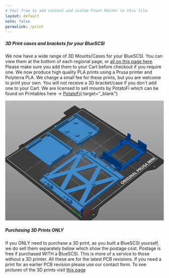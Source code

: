```yaml
---
# Feel free to add content and custom Front Matter to this file.
layout: default
note: false
permalink: /print
---
```


##### 3D Print cases and brackets for your BlueSCSI

We now have a wide range of 3D Mounts/Cases for your BlueSCSI. You can view them at the bottom of each regional page, or [all on this page here](/3dprints). Please make sure you add them to your Cart before checkout if you require one. We now produce high quality PLA prints using a Prusa printer and Polyterra PLA. We charge a small fee for these prints, but you are welcome to print your own. You will not receive a 3D bracket/case if you don't add one to your Cart. We are licensed to sell mounts by PotatoFi which can be found on Printables here → [PotatoFi](https://www.printables.com/@PotatoFi){:target="_blank"}

  <p class="lead text-center">
    <img src="/assets/img/3dprints.webp" class="img-thumbnail" alt="3d prints">
  </p>

##### Purchasing 3D Prints ONLY
If you ONLY need to purchase a 3D print, as you built a BlueSCSI yourself, we do sell them separately below which show the postage cost. Postage is free if purchased WITH a BlueSCSI. This is more of a service to those without a 3D printer. All these are for the latest PCB revisions. If you need a print for an earlier PCB revision please use our contact form. To see pictures of the 3D prints visit [this page](/3dprints)

<script src="https://www.paypal.com/sdk/js?client-id=BAA1UwyMt5PZyPVDP3S3w-2dZmyOKNDldr7tcA6OLDT7vRyrmAjEgpOxBBVVPPuRgzY1r0afn93Liq4ccQ&components=hosted-buttons&disable-funding=venmo&currency=GBP"></script>
<div id="paypal-container-B34PV8F94KUKW"></div>
<script>
  paypal.HostedButtons({
    hostedButtonId: "B34PV8F94KUKW",
  }).render("#paypal-container-B34PV8F94KUKW")
</script>